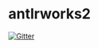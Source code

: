 # antlrworks2

[![Gitter](https://badges.gitter.im/Join%20Chat.svg)](https://gitter.im/tunnelvisionlabs/antlrworks2?utm_source=badge&utm_medium=badge&utm_campaign=pr-badge&utm_content=badge)